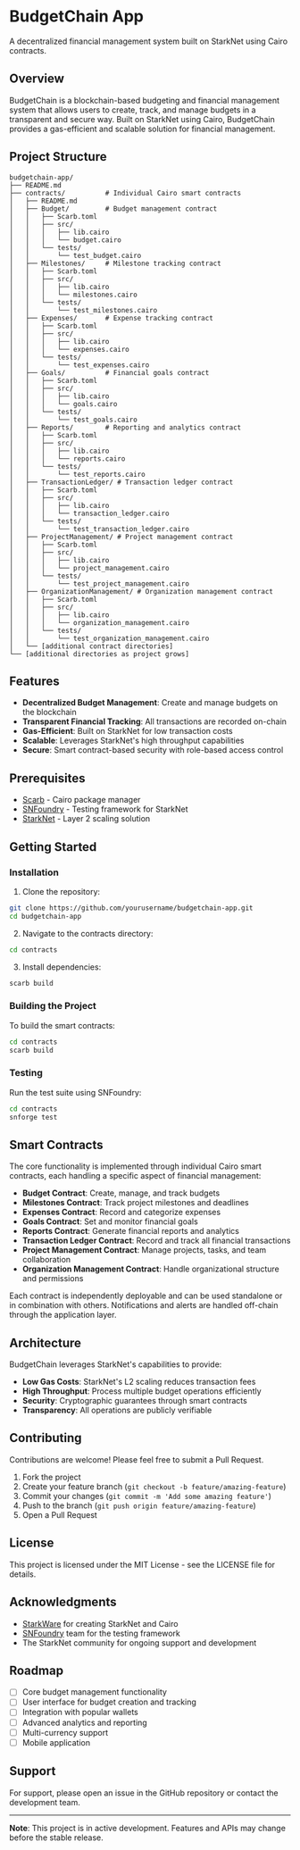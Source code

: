 # BudgetChain App

A decentralized financial management system built on StarkNet using Cairo contracts.

## Overview

BudgetChain is a blockchain-based budgeting and financial management system that allows users to create, track, and manage budgets in a transparent and secure way. Built on StarkNet using Cairo, BudgetChain provides a gas-efficient and scalable solution for financial management.

## Project Structure

```
budgetchain-app/
├── README.md
├── contracts/          # Individual Cairo smart contracts
│   ├── README.md
│   ├── Budget/         # Budget management contract
│   │   ├── Scarb.toml
│   │   ├── src/
│   │   │   ├── lib.cairo
│   │   │   └── budget.cairo
│   │   └── tests/
│   │       └── test_budget.cairo
│   ├── Milestones/     # Milestone tracking contract
│   │   ├── Scarb.toml
│   │   ├── src/
│   │   │   ├── lib.cairo
│   │   │   └── milestones.cairo
│   │   └── tests/
│   │       └── test_milestones.cairo
│   ├── Expenses/       # Expense tracking contract
│   │   ├── Scarb.toml
│   │   ├── src/
│   │   │   ├── lib.cairo
│   │   │   └── expenses.cairo
│   │   └── tests/
│   │       └── test_expenses.cairo
│   ├── Goals/          # Financial goals contract
│   │   ├── Scarb.toml
│   │   ├── src/
│   │   │   ├── lib.cairo
│   │   │   └── goals.cairo
│   │   └── tests/
│   │       └── test_goals.cairo
│   ├── Reports/        # Reporting and analytics contract
│   │   ├── Scarb.toml
│   │   ├── src/
│   │   │   ├── lib.cairo
│   │   │   └── reports.cairo
│   │   └── tests/
│   │       └── test_reports.cairo
│   ├── TransactionLedger/ # Transaction ledger contract
│   │   ├── Scarb.toml
│   │   ├── src/
│   │   │   ├── lib.cairo
│   │   │   └── transaction_ledger.cairo
│   │   └── tests/
│   │       └── test_transaction_ledger.cairo
│   ├── ProjectManagement/ # Project management contract
│   │   ├── Scarb.toml
│   │   ├── src/
│   │   │   ├── lib.cairo
│   │   │   └── project_management.cairo
│   │   └── tests/
│   │       └── test_project_management.cairo
│   ├── OrganizationManagement/ # Organization management contract
│   │   ├── Scarb.toml
│   │   ├── src/
│   │   │   ├── lib.cairo
│   │   │   └── organization_management.cairo
│   │   └── tests/
│   │       └── test_organization_management.cairo
│   └── [additional contract directories]
└── [additional directories as project grows]
```

## Features

- **Decentralized Budget Management**: Create and manage budgets on the blockchain
- **Transparent Financial Tracking**: All transactions are recorded on-chain
- **Gas-Efficient**: Built on StarkNet for low transaction costs
- **Scalable**: Leverages StarkNet's high throughput capabilities
- **Secure**: Smart contract-based security with role-based access control

## Prerequisites

- [Scarb](https://docs.swmansion.com/scarb/) - Cairo package manager
- [SNFoundry](https://foundry-rs.github.io/starknet-foundry/) - Testing framework for StarkNet
- [StarkNet](https://starknet.io/) - Layer 2 scaling solution

## Getting Started

### Installation

1. Clone the repository:
```bash
git clone https://github.com/yourusername/budgetchain-app.git
cd budgetchain-app
```

2. Navigate to the contracts directory:
```bash
cd contracts
```

3. Install dependencies:
```bash
scarb build
```

### Building the Project

To build the smart contracts:

```bash
cd contracts
scarb build
```

### Testing

Run the test suite using SNFoundry:

```bash
cd contracts
snforge test
```

## Smart Contracts

The core functionality is implemented through individual Cairo smart contracts, each handling a specific aspect of financial management:

- **Budget Contract**: Create, manage, and track budgets
- **Milestones Contract**: Track project milestones and deadlines
- **Expenses Contract**: Record and categorize expenses
- **Goals Contract**: Set and monitor financial goals
- **Reports Contract**: Generate financial reports and analytics
- **Transaction Ledger Contract**: Record and track all financial transactions
- **Project Management Contract**: Manage projects, tasks, and team collaboration
- **Organization Management Contract**: Handle organizational structure and permissions

Each contract is independently deployable and can be used standalone or in combination with others. Notifications and alerts are handled off-chain through the application layer.

## Architecture

BudgetChain leverages StarkNet's capabilities to provide:

- **Low Gas Costs**: StarkNet's L2 scaling reduces transaction fees
- **High Throughput**: Process multiple budget operations efficiently
- **Security**: Cryptographic guarantees through smart contracts
- **Transparency**: All operations are publicly verifiable

## Contributing

Contributions are welcome! Please feel free to submit a Pull Request.

1. Fork the project
2. Create your feature branch (`git checkout -b feature/amazing-feature`)
3. Commit your changes (`git commit -m 'Add some amazing feature'`)
4. Push to the branch (`git push origin feature/amazing-feature`)
5. Open a Pull Request

## License

This project is licensed under the MIT License - see the LICENSE file for details.

## Acknowledgments

- [StarkWare](https://starkware.co/) for creating StarkNet and Cairo
- [SNFoundry](https://foundry-rs.github.io/starknet-foundry/) team for the testing framework
- The StarkNet community for ongoing support and development

## Roadmap

- [ ] Core budget management functionality
- [ ] User interface for budget creation and tracking
- [ ] Integration with popular wallets
- [ ] Advanced analytics and reporting
- [ ] Multi-currency support
- [ ] Mobile application

## Support

For support, please open an issue in the GitHub repository or contact the development team.

---

**Note**: This project is in active development. Features and APIs may change before the stable release.
